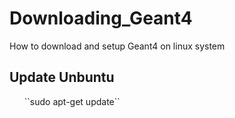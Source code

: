 # Downloading_Geant4
How to download and setup Geant4 on linux system

## Update Unbuntu 
<ul> 
  <ls> ``sudo apt-get update`` </ls>
</ul>
